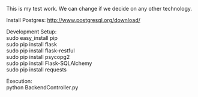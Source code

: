 
This is my test work. We can change if we decide on any other technology.

Install Postgres:
http://www.postgresql.org/download/

Development Setup:<br/>
sudo easy_install pip<br/>
sudo pip install flask<br/>
sudo pip install flask-restful<br/>
sudo pip install psycopg2<br/>
sudo pip install Flask-SQLAlchemy<br/>
sudo pip install requests<br/>

Execution:<br/>
python BackendController.py
